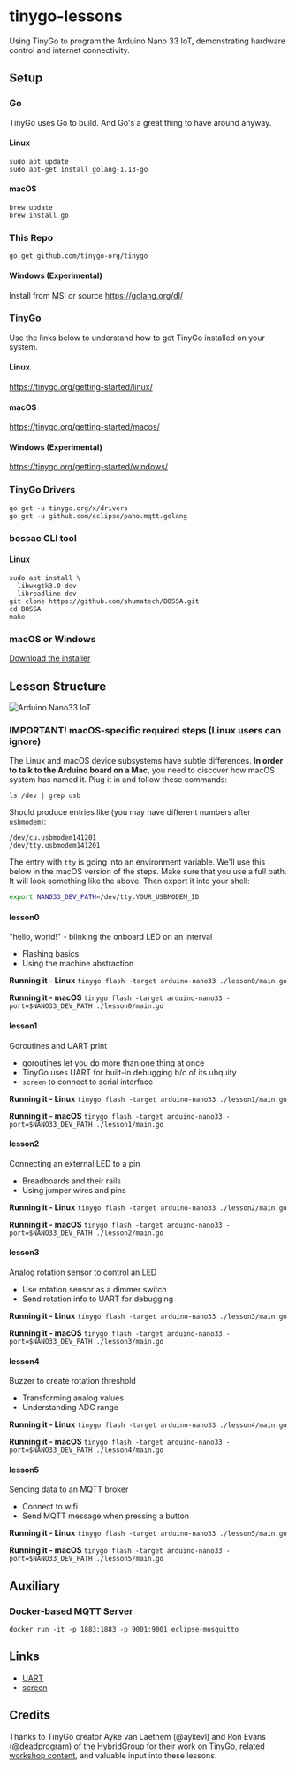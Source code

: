 # tinygo-lessons
Using TinyGo to program the Arduino Nano 33 IoT, demonstrating hardware
control and internet connectivity.

## Setup

### Go
TinyGo uses Go to build. And Go's a great thing to have around anyway.
#### Linux
```
sudo apt update
sudo apt-get install golang-1.13-go
```

#### macOS
```
brew update
brew install go
```

### This Repo
`go get github.com/tinygo-org/tinygo`

#### Windows (Experimental)
Install from MSI or source https://golang.org/dl/

### TinyGo
Use the links below to understand how to get TinyGo installed on your system.
#### Linux
https://tinygo.org/getting-started/linux/

#### macOS
https://tinygo.org/getting-started/macos/

#### Windows (Experimental)
https://tinygo.org/getting-started/windows/

### TinyGo Drivers
```
go get -u tinygo.org/x/drivers
go get -u github.com/eclipse/paho.mqtt.golang
```

### bossac CLI tool
#### Linux
```
sudo apt install \
  libwxgtk3.0-dev
  libreadline-dev
git clone https://github.com/shumatech/BOSSA.git
cd BOSSA
make
```

### macOS or Windows
[Download the installer](https://github.com/shumatech/BOSSA/releases/download/1.9.1/bossa-1.9.1.dmg)


## Lesson Structure

![Arduino Nano33 IoT](https://github.com/hybridgroup/hacklab-2019/blob/master/sensor/arduino/images/nano33pinmap.jpg)


### IMPORTANT! macOS-specific required steps (Linux users can ignore)
The Linux and macOS device subsystems have subtle differences. **In order to talk to the Arduino board on a Mac**, you need to discover how macOS
system has named it. Plug it in and follow these commands:

```
ls /dev | grep usb
```

Should produce entries like (you may have different numbers after
`usbmodem`):

```
/dev/cu.usbmodem141201
/dev/tty.usbmodem141201
```

The entry with `tty` is going into an environment variable. We'll use this below in the macOS version of the steps.
Make sure that you use a full path. It will look something like the above. Then export it into your shell:

```sh
export NANO33_DEV_PATH=/dev/tty.YOUR_USBMODEM_ID
```

#### lesson0
"hello, world!" - blinking the onboard LED on an interval

* Flashing basics
* Using the machine abstraction

**Running it - Linux**
```tinygo flash -target arduino-nano33 ./lesson0/main.go```

**Running it - macOS**
```tinygo flash -target arduino-nano33 -port=$NANO33_DEV_PATH ./lesson0/main.go```

#### lesson1
Goroutines and UART print
* goroutines let you do more than one thing at once
* TinyGo uses UART for built-in debugging b/c of its ubquity
* `screen` to connect to serial interface

**Running it - Linux**
```tinygo flash -target arduino-nano33 ./lesson1/main.go```

**Running it - macOS**
```tinygo flash -target arduino-nano33 -port=$NANO33_DEV_PATH ./lesson1/main.go```

#### lesson2
Connecting an external LED to a pin
* Breadboards and their rails
* Using jumper wires and pins

**Running it - Linux**
```tinygo flash -target arduino-nano33 ./lesson2/main.go```

**Running it - macOS**
```tinygo flash -target arduino-nano33 -port=$NANO33_DEV_PATH ./lesson2/main.go```

#### lesson3
Analog rotation sensor to control an LED
* Use rotation sensor as a dimmer switch
* Send rotation info to UART for debugging

**Running it - Linux**
```tinygo flash -target arduino-nano33 ./lesson3/main.go```

**Running it - macOS**
```tinygo flash -target arduino-nano33 -port=$NANO33_DEV_PATH ./lesson3/main.go```

#### lesson4
Buzzer to create rotation threshold
* Transforming analog values
* Understanding ADC range

**Running it - Linux**
```tinygo flash -target arduino-nano33 ./lesson4/main.go```

**Running it - macOS**
```tinygo flash -target arduino-nano33 -port=$NANO33_DEV_PATH ./lesson4/main.go```

#### lesson5
Sending data to an MQTT broker
* Connect to wifi
* Send MQTT message when pressing a button

**Running it - Linux**
```tinygo flash -target arduino-nano33 ./lesson5/main.go```

**Running it - macOS**
```tinygo flash -target arduino-nano33 -port=$NANO33_DEV_PATH ./lesson5/main.go```


## Auxiliary

### Docker-based MQTT Server
`docker run -it -p 1883:1883 -p 9001:9001 eclipse-mosquitto`


## Links

* [UART](https://en.wikipedia.org/wiki/Universal_asynchronous_receiver-transmitter)
* [screen](https://www.gnu.org/software/screen/)


## Credits
Thanks to TinyGo creator Ayke van Laethem (@aykevl) and Ron Evans (@deadprogram) of the [HybridGroup](https://hybridgroup.com) for their work on TinyGo, related [workshop content](https://github.com/hybridgroup/hacklab-2019), and valuable input into these lessons.


